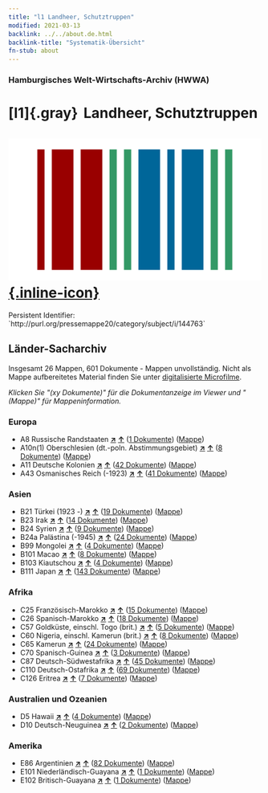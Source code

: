 ```yaml
---
title: "l1 Landheer, Schutztruppen"
modified: 2021-03-13
backlink: ../../about.de.html
backlink-title: "Systematik-Übersicht"
fn-stub: about
---
```


### Hamburgisches Welt-Wirtschafts-Archiv (HWWA)

# [l1]{.gray}&#8201; Landheer, Schutztruppen &#160; [![Wikidata](/images/Wikidata-logo.svg "Wikidata"){.inline-icon}](http://www.wikidata.org/entity/Q99427915)

<div class="hint">Persistent Identifier: `http://purl.org/pressemappe20/category/subject/i/144763`</div>







## Länder-Sacharchiv




Insgesamt 26 Mappen, 601 Dokumente - Mappen unvollständig.
Nicht als Mappe aufbereitetes Material finden Sie unter [digitalisierte Microfilme](/film/h1_sh.de.html).

_Klicken Sie "(xy Dokumente)" für die Dokumentanzeige im Viewer und "(Mappe)" für Mappeninformation._




### Europa

- A8 Russische Randstaaten [**&nearr;**](../../../geo/i/140904/about.de.html "Russische Randstaaten (alle Mappen)") [**&uarr;**](../../../geo/about.de.html#A8 "Ländersystematik") (<a href="https://pm20.zbw.eu/iiifview/folder/sh/140904,144763" title="über: Russische Randstaaten : Landheer, Schutztruppen" target="_blank">1 Dokumente</a>) ([Mappe](../../../../folder/sh/1409xx/140904/1447xx/144763/about.de.html))
- A10n(1) Oberschlesien (dt.-poln. Abstimmungsgebiet) [**&nearr;**](../../../geo/i/140948/about.de.html "Oberschlesien (dt.-poln. Abstimmungsgebiet) (alle Mappen)") [**&uarr;**](../../../geo/about.de.html#A10n(1) "Ländersystematik") (<a href="https://pm20.zbw.eu/iiifview/folder/sh/140948,144763" title="über: Oberschlesien (dt.-poln. Abstimmungsgebiet) : Landheer, Schutztruppen" target="_blank">8 Dokumente</a>) ([Mappe](../../../../folder/sh/1409xx/140948/1447xx/144763/about.de.html))
- A11 Deutsche Kolonien [**&nearr;**](../../../geo/i/140960/about.de.html "Deutsche Kolonien (alle Mappen)") [**&uarr;**](../../../geo/about.de.html#A11 "Ländersystematik") (<a href="https://pm20.zbw.eu/iiifview/folder/sh/140960,144763" title="über: Deutsche Kolonien : Landheer, Schutztruppen" target="_blank">42 Dokumente</a>) ([Mappe](../../../../folder/sh/1409xx/140960/1447xx/144763/about.de.html))
- A43 Osmanisches Reich (-1923) [**&nearr;**](../../../geo/i/141034/about.de.html "Osmanisches Reich (-1923) (alle Mappen)") [**&uarr;**](../../../geo/about.de.html#A43 "Ländersystematik") (<a href="https://pm20.zbw.eu/iiifview/folder/sh/141034,144763" title="über: Osmanisches Reich (-1923) : Landheer, Schutztruppen" target="_blank">41 Dokumente</a>) ([Mappe](../../../../folder/sh/1410xx/141034/1447xx/144763/about.de.html))

### Asien

- B21 Türkei (1923 -) [**&nearr;**](../../../geo/i/141111/about.de.html "Türkei (1923 -) (alle Mappen)") [**&uarr;**](../../../geo/about.de.html#B21 "Ländersystematik") (<a href="https://pm20.zbw.eu/iiifview/folder/sh/141111,144763" title="über: Türkei (1923 -) : Landheer, Schutztruppen" target="_blank">19 Dokumente</a>) ([Mappe](../../../../folder/sh/1411xx/141111/1447xx/144763/about.de.html))
- B23 Irak [**&nearr;**](../../../geo/i/141113/about.de.html "Irak (alle Mappen)") [**&uarr;**](../../../geo/about.de.html#B23 "Ländersystematik") (<a href="https://pm20.zbw.eu/iiifview/folder/sh/141113,144763" title="über: Irak : Landheer, Schutztruppen" target="_blank">14 Dokumente</a>) ([Mappe](../../../../folder/sh/1411xx/141113/1447xx/144763/about.de.html))
- B24 Syrien [**&nearr;**](../../../geo/i/141114/about.de.html "Syrien (alle Mappen)") [**&uarr;**](../../../geo/about.de.html#B24 "Ländersystematik") (<a href="https://pm20.zbw.eu/iiifview/folder/sh/141114,144763" title="über: Syrien : Landheer, Schutztruppen" target="_blank">9 Dokumente</a>) ([Mappe](../../../../folder/sh/1411xx/141114/1447xx/144763/about.de.html))
- B24a Palästina (-1945) [**&nearr;**](../../../geo/i/141115/about.de.html "Palästina (-1945) (alle Mappen)") [**&uarr;**](../../../geo/about.de.html#B24a "Ländersystematik") (<a href="https://pm20.zbw.eu/iiifview/folder/sh/141115,144763" title="über: Palästina (-1945) : Landheer, Schutztruppen" target="_blank">24 Dokumente</a>) ([Mappe](../../../../folder/sh/1411xx/141115/1447xx/144763/about.de.html))
- B99 Mongolei [**&nearr;**](../../../geo/i/141261/about.de.html "Mongolei (alle Mappen)") [**&uarr;**](../../../geo/about.de.html#B99 "Ländersystematik") (<a href="https://pm20.zbw.eu/iiifview/folder/sh/141261,144763" title="über: Mongolei : Landheer, Schutztruppen" target="_blank">4 Dokumente</a>) ([Mappe](../../../../folder/sh/1412xx/141261/1447xx/144763/about.de.html))
- B101 Macao [**&nearr;**](../../../geo/i/141267/about.de.html "Macao (alle Mappen)") [**&uarr;**](../../../geo/about.de.html#B101 "Ländersystematik") (<a href="https://pm20.zbw.eu/iiifview/folder/sh/141267,144763" title="über: Macao : Landheer, Schutztruppen" target="_blank">8 Dokumente</a>) ([Mappe](../../../../folder/sh/1412xx/141267/1447xx/144763/about.de.html))
- B103 Kiautschou [**&nearr;**](../../../geo/i/126163/about.de.html "Kiautschou (alle Mappen)") [**&uarr;**](../../../geo/about.de.html#B103 "Ländersystematik") (<a href="https://pm20.zbw.eu/iiifview/folder/sh/126163,144763" title="über: Kiautschou : Landheer, Schutztruppen" target="_blank">4 Dokumente</a>) ([Mappe](../../../../folder/sh/1261xx/126163/1447xx/144763/about.de.html))
- B111 Japan [**&nearr;**](../../../geo/i/141272/about.de.html "Japan (alle Mappen)") [**&uarr;**](../../../geo/about.de.html#B111 "Ländersystematik") (<a href="https://pm20.zbw.eu/iiifview/folder/sh/141272,144763" title="über: Japan : Landheer, Schutztruppen" target="_blank">143 Dokumente</a>) ([Mappe](../../../../folder/sh/1412xx/141272/1447xx/144763/about.de.html))

### Afrika

- C25 Französisch-Marokko [**&nearr;**](../../../geo/i/141358/about.de.html "Französisch-Marokko (alle Mappen)") [**&uarr;**](../../../geo/about.de.html#C25 "Ländersystematik") (<a href="https://pm20.zbw.eu/iiifview/folder/sh/141358,144763" title="über: Französisch-Marokko : Landheer, Schutztruppen" target="_blank">15 Dokumente</a>) ([Mappe](../../../../folder/sh/1413xx/141358/1447xx/144763/about.de.html))
- C26 Spanisch-Marokko [**&nearr;**](../../../geo/i/141359/about.de.html "Spanisch-Marokko (alle Mappen)") [**&uarr;**](../../../geo/about.de.html#C26 "Ländersystematik") (<a href="https://pm20.zbw.eu/iiifview/folder/sh/141359,144763" title="über: Spanisch-Marokko : Landheer, Schutztruppen" target="_blank">18 Dokumente</a>) ([Mappe](../../../../folder/sh/1413xx/141359/1447xx/144763/about.de.html))
- C57 Goldküste, einschl. Togo (brit.) [**&nearr;**](../../../geo/i/141406/about.de.html "Goldküste, einschl. Togo (brit.) (alle Mappen)") [**&uarr;**](../../../geo/about.de.html#C57 "Ländersystematik") (<a href="https://pm20.zbw.eu/iiifview/folder/sh/141406,144763" title="über: Goldküste, einschl. Togo (brit.) : Landheer, Schutztruppen" target="_blank">5 Dokumente</a>) ([Mappe](../../../../folder/sh/1414xx/141406/1447xx/144763/about.de.html))
- C60 Nigeria, einschl. Kamerun (brit.) [**&nearr;**](../../../geo/i/141409/about.de.html "Nigeria, einschl. Kamerun (brit.) (alle Mappen)") [**&uarr;**](../../../geo/about.de.html#C60 "Ländersystematik") (<a href="https://pm20.zbw.eu/iiifview/folder/sh/141409,144763" title="über: Nigeria, einschl. Kamerun (brit.) : Landheer, Schutztruppen" target="_blank">8 Dokumente</a>) ([Mappe](../../../../folder/sh/1414xx/141409/1447xx/144763/about.de.html))
- C65 Kamerun [**&nearr;**](../../../geo/i/141410/about.de.html "Kamerun (alle Mappen)") [**&uarr;**](../../../geo/about.de.html#C65 "Ländersystematik") (<a href="https://pm20.zbw.eu/iiifview/folder/sh/141410,144763" title="über: Kamerun : Landheer, Schutztruppen" target="_blank">24 Dokumente</a>) ([Mappe](../../../../folder/sh/1414xx/141410/1447xx/144763/about.de.html))
- C70 Spanisch-Guinea [**&nearr;**](../../../geo/i/141412/about.de.html "Spanisch-Guinea (alle Mappen)") [**&uarr;**](../../../geo/about.de.html#C70 "Ländersystematik") (<a href="https://pm20.zbw.eu/iiifview/folder/sh/141412,144763" title="über: Spanisch-Guinea : Landheer, Schutztruppen" target="_blank">3 Dokumente</a>) ([Mappe](../../../../folder/sh/1414xx/141412/1447xx/144763/about.de.html))
- C87 Deutsch-Südwestafrika [**&nearr;**](../../../geo/i/141450/about.de.html "Deutsch-Südwestafrika (alle Mappen)") [**&uarr;**](../../../geo/about.de.html#C87 "Ländersystematik") (<a href="https://pm20.zbw.eu/iiifview/folder/sh/141450,144763" title="über: Deutsch-Südwestafrika : Landheer, Schutztruppen" target="_blank">45 Dokumente</a>) ([Mappe](../../../../folder/sh/1414xx/141450/1447xx/144763/about.de.html))
- C110 Deutsch-Ostafrika [**&nearr;**](../../../geo/i/141471/about.de.html "Deutsch-Ostafrika (alle Mappen)") [**&uarr;**](../../../geo/about.de.html#C110 "Ländersystematik") (<a href="https://pm20.zbw.eu/iiifview/folder/sh/141471,144763" title="über: Deutsch-Ostafrika : Landheer, Schutztruppen" target="_blank">69 Dokumente</a>) ([Mappe](../../../../folder/sh/1414xx/141471/1447xx/144763/about.de.html))
- C126 Eritrea [**&nearr;**](../../../geo/i/141483/about.de.html "Eritrea (alle Mappen)") [**&uarr;**](../../../geo/about.de.html#C126 "Ländersystematik") (<a href="https://pm20.zbw.eu/iiifview/folder/sh/141483,144763" title="über: Eritrea : Landheer, Schutztruppen" target="_blank">7 Dokumente</a>) ([Mappe](../../../../folder/sh/1414xx/141483/1447xx/144763/about.de.html))

### Australien und Ozeanien

- D5 Hawaii [**&nearr;**](../../../geo/i/141595/about.de.html "Hawaii (alle Mappen)") [**&uarr;**](../../../geo/about.de.html#D5 "Ländersystematik") (<a href="https://pm20.zbw.eu/iiifview/folder/sh/141595,144763" title="über: Hawaii : Landheer, Schutztruppen" target="_blank">4 Dokumente</a>) ([Mappe](../../../../folder/sh/1415xx/141595/1447xx/144763/about.de.html))
- D10 Deutsch-Neuguinea [**&nearr;**](../../../geo/i/141601/about.de.html "Deutsch-Neuguinea (alle Mappen)") [**&uarr;**](../../../geo/about.de.html#D10 "Ländersystematik") (<a href="https://pm20.zbw.eu/iiifview/folder/sh/141601,144763" title="über: Deutsch-Neuguinea : Landheer, Schutztruppen" target="_blank">2 Dokumente</a>) ([Mappe](../../../../folder/sh/1416xx/141601/1447xx/144763/about.de.html))

### Amerika

- E86 Argentinien [**&nearr;**](../../../geo/i/141692/about.de.html "Argentinien (alle Mappen)") [**&uarr;**](../../../geo/about.de.html#E86 "Ländersystematik") (<a href="https://pm20.zbw.eu/iiifview/folder/sh/141692,144763" title="über: Argentinien : Landheer, Schutztruppen" target="_blank">82 Dokumente</a>) ([Mappe](../../../../folder/sh/1416xx/141692/1447xx/144763/about.de.html))
- E101 Niederländisch-Guayana [**&nearr;**](../../../geo/i/141699/about.de.html "Niederländisch-Guayana (alle Mappen)") [**&uarr;**](../../../geo/about.de.html#E101 "Ländersystematik") (<a href="https://pm20.zbw.eu/iiifview/folder/sh/141699,144763" title="über: Niederländisch-Guayana : Landheer, Schutztruppen" target="_blank">1 Dokumente</a>) ([Mappe](../../../../folder/sh/1416xx/141699/1447xx/144763/about.de.html))
- E102 Britisch-Guayana [**&nearr;**](../../../geo/i/141700/about.de.html "Britisch-Guayana (alle Mappen)") [**&uarr;**](../../../geo/about.de.html#E102 "Ländersystematik") (<a href="https://pm20.zbw.eu/iiifview/folder/sh/141700,144763" title="über: Britisch-Guayana : Landheer, Schutztruppen" target="_blank">1 Dokumente</a>) ([Mappe](../../../../folder/sh/1417xx/141700/1447xx/144763/about.de.html))









